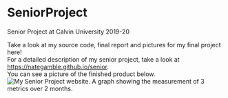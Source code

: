 # SeniorProject
Senior Project at Calvin University 2019-20  

Take a look at my source code, final report and pictures for my final project here!  
For a detailed description of my senior project, take a look at <https://nategamble.github.io/senior>.  
You can see a picture of the finished product below.  
![My Senior Project website. A graph showing the measurement of 3 metrics over 2 months.](/blob/master/WebsitePic.png)